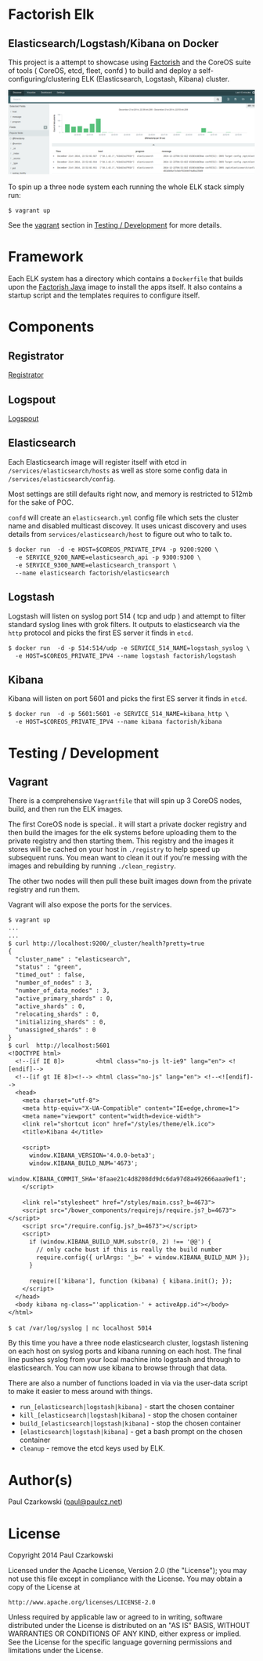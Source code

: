 Factorish Elk
=============

Elasticsearch/Logstash/Kibana on Docker
---------------------------------------

This project is a attempt to showcase using [Factorish](http://github.com/factorish/factorish) and the CoreOS suite of tools ( CoreOS, etcd, fleet, confd ) to build and deploy a self-configuring/clustering ELK (Elasticsearch, Logstash, Kibana) cluster.

![Kibana Screenshot](docs/kibana.png)

To spin up a three node system each running the whole ELK stack simply run:

```
$ vagrant up
```

See the [vagrant](https://github.com/factorish/factorish-elk#vagrant) section in [Testing / Development](https://github.com/factorish/factorish-elk#testing--development) for more details.

Framework
=========

Each ELK system has a directory which contains a `Dockerfile` that builds upon the [Factorish Java](https://registry.hub.docker.com/u/factorish/factorish-java/) image to install the apps itself.   It also contains a startup script and the templates requires to configure itself.

Components
==========

Registrator
-----------

[Registrator](https://github.com/progrium/registrator)

Logspout
--------

[Logspout](https://github.com/progrium/logspout)

Elasticsearch
-------------

Each Elasticsearch image will register itself with etcd in `/services/elasticsearch/hosts` as well as store some config data in `/services/elasticsearch/config`.

Most settings are still defaults right now, and memory is restricted to 512mb for the sake of POC.

`confd` will create an `elasticsearch.yml` config file which sets the cluster name and disabled multicast discovey.  It uses unicast discovery and uses details from `services/elasticsearch/host` to figure out who to talk to.

```
$ docker run  -d -e HOST=$COREOS_PRIVATE_IPV4 -p 9200:9200 \
  -e SERVICE_9200_NAME=elasticsearch_api -p 9300:9300 \
  -e SERVICE_9300_NAME=elasticsearch_transport \
  --name elasticsearch factorish/elasticsearch
```

Logstash
--------

Logstash  will listen on syslog port 514 ( tcp and udp ) and attempt to filter standard syslog lines with grok filters.    It outputs to elasticsearch via the `http` protocol and picks the first ES server it finds in `etcd`.

```
$ docker run  -d -p 514:514/udp -e SERVICE_514_NAME=logstash_syslog \
  -e HOST=$COREOS_PRIVATE_IPV4 --name logstash factorish/logstash
```

Kibana
------

Kibana will listen on port 5601 and picks the first ES server it finds in `etcd`.

```
$ docker run  -d -p 5601:5601 -e SERVICE_514_NAME=kibana_http \
  -e HOST=$COREOS_PRIVATE_IPV4 --name kibana factorish/kibana
```



Testing / Development
=====================

Vagrant
-------

There is a comprehensive `Vagrantfile` that will spin up 3 CoreOS nodes, build, and then run the ELK images.

The first CoreOS node is special..  it will start a private docker registry and then build the images for the elk systems before uploading them to the private registry and then starting them.  This registry and the images it stores will be cached on your host in `./registry` to help speed up subsequent runs.  You mean want to clean it out if you're messing with the images and rebuilding by running `./clean_registry`.

The other two nodes will then pull these built images down from the private registry and run them.

Vagrant will also expose the ports for the services.

```
$ vagrant up
...
...
$ curl http://localhost:9200/_cluster/health?pretty=true
{
  "cluster_name" : "elasticsearch",
  "status" : "green",
  "timed_out" : false,
  "number_of_nodes" : 3,
  "number_of_data_nodes" : 3,
  "active_primary_shards" : 0,
  "active_shards" : 0,
  "relocating_shards" : 0,
  "initializing_shards" : 0,
  "unassigned_shards" : 0
}
$ curl  http://localhost:5601
<!DOCTYPE html>
  <!--[if IE 8]>         <html class="no-js lt-ie9" lang="en"> <![endif]-->
  <!--[if gt IE 8]><!--> <html class="no-js" lang="en"> <!--<![endif]-->
  <head>
    <meta charset="utf-8">
    <meta http-equiv="X-UA-Compatible" content="IE=edge,chrome=1">
    <meta name="viewport" content="width=device-width">
    <link rel="shortcut icon" href="/styles/theme/elk.ico">
    <title>Kibana 4</title>

    <script>
      window.KIBANA_VERSION='4.0.0-beta3';
      window.KIBANA_BUILD_NUM='4673';
      window.KIBANA_COMMIT_SHA='8faae21c4d8208dd9dc6da97d8a492666aaa9ef1';
    </script>

    <link rel="stylesheet" href="/styles/main.css?_b=4673">
    <script src="/bower_components/requirejs/require.js?_b=4673"></script>
    <script src="/require.config.js?_b=4673"></script>
    <script>
      if (window.KIBANA_BUILD_NUM.substr(0, 2) !== '@@') {
        // only cache bust if this is really the build number
        require.config({ urlArgs: '_b=' + window.KIBANA_BUILD_NUM });
      }

      require(['kibana'], function (kibana) { kibana.init(); });
    </script>
  </head>
  <body kibana ng-class="'application-' + activeApp.id"></body>
</html>

$ cat /var/log/syslog | nc localhost 5014
```

By this time you have a three node elasticsearch cluster, logstash listening on each host on syslog ports and kibana running on each host.   The final line pushes syslog from your local machine into logstash and through to elasticsearch.  You can now use kibana to browse through that data.

There are also a number of functions loaded in via via the user-data script to make it easier to mess around with things.

* `run_[elasticsearch|logstash|kibana]` - start the chosen container
* `kill_[elasticsearch|logstash|kibana]` - stop the chosen container
* `build_[elasticsearch|logstash|kibana]` - stop the chosen container
* `[elasticsearch|logstash|kibana]` - get a bash prompt on the chosen container
* `cleanup` - remove the etcd keys used by ELK.


Author(s)
=========

Paul Czarkowski (paul@paulcz.net)

License
=======

Copyright 2014 Paul Czarkowski

Licensed under the Apache License, Version 2.0 (the "License");
you may not use this file except in compliance with the License.
You may obtain a copy of the License at

    http://www.apache.org/licenses/LICENSE-2.0

Unless required by applicable law or agreed to in writing, software
distributed under the License is distributed on an "AS IS" BASIS,
WITHOUT WARRANTIES OR CONDITIONS OF ANY KIND, either express or implied.
See the License for the specific language governing permissions and
limitations under the License.
